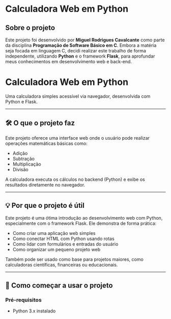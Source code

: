 # Calculadora Web em Python

## Sobre o projeto

Este projeto foi desenvolvido por **Miguel Rodrigues Cavalcante** como parte da disciplina **Programação de Software Básico em C**. Embora a matéria seja focada em linguagem C, decidi realizar este trabalho de forma independente, utilizando **Python** e o framework **Flask**, para aprofundar meus conhecimentos em desenvolvimento web e back-end.
# Calculadora Web em Python

Uma calculadora simples acessível via navegador, desenvolvida com Python e Flask.

---

## 🛠️ O que o projeto faz

Este projeto oferece uma interface web onde o usuário pode realizar operações matemáticas básicas como:

- Adição
- Subtração
- Multiplicação
- Divisão

A calculadora executa os cálculos no backend (Python) e exibe os resultados diretamente no navegador.

---

## 💡 Por que o projeto é útil

Este projeto é uma ótima introdução ao desenvolvimento web com Python, especialmente com o framework Flask. Ele demonstra de forma prática:

- Como criar uma aplicação web simples
- Como conectar HTML com Python usando rotas
- Como lidar com formulários e entradas do usuário
- Como organizar um pequeno projeto web

Também pode ser usado como base para projetos maiores, como calculadoras científicas, financeiras ou educacionais.

---

## 🚀 Como começar a usar o projeto

### Pré-requisitos

- Python 3.x instalado